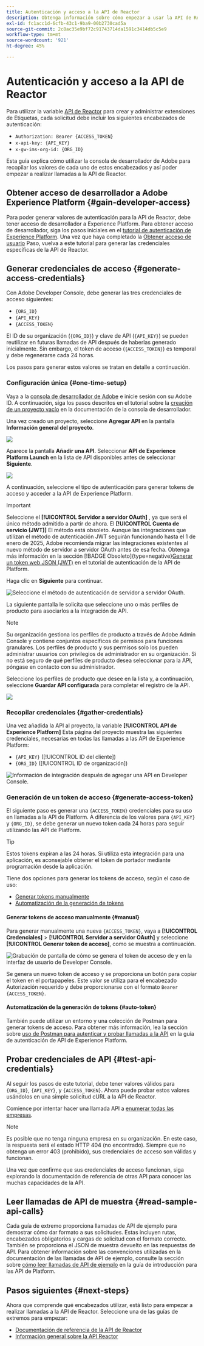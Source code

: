 ```yaml
---
title: Autenticación y acceso a la API de Reactor
description: Obtenga información sobre cómo empezar a usar la API de Reactor, incluidos los pasos para generar las credenciales de acceso necesarias.
exl-id: fc1acc1d-6cfb-43c1-9ba9-00b2730cad5a
source-git-commit: 2c8ac35e9bf72c91743714da1591c3414db5c5e9
workflow-type: tm+mt
source-wordcount: '921'
ht-degree: 45%

---
```


# Autenticación y acceso a la API de Reactor

Para utilizar la variable [API de Reactor](https://developer.adobe.com/experience-platform-apis/references/reactor/) para crear y administrar extensiones de Etiquetas, cada solicitud debe incluir los siguientes encabezados de autenticación:

* `Authorization: Bearer {ACCESS_TOKEN}`
* `x-api-key: {API_KEY}`
* `x-gw-ims-org-id: {ORG_ID}`

Esta guía explica cómo utilizar la consola de desarrollador de Adobe para recopilar los valores de cada uno de estos encabezados y así poder empezar a realizar llamadas a la API de Reactor.

## Obtener acceso de desarrollador a Adobe Experience Platform {#gain-developer-access}

Para poder generar valores de autenticación para la API de Reactor, debe tener acceso de desarrollador a Experience Platform. Para obtener acceso de desarrollador, siga los pasos iniciales en el [tutorial de autenticación de Experience Platform](/help/landing/api-authentication.md). Una vez que haya completado la [Obtener acceso de usuario](/help/landing/api-authentication.md#gain-user-access) Paso, vuelva a este tutorial para generar las credenciales específicas de la API de Reactor.

## Generar credenciales de acceso {#generate-access-credentials}

Con Adobe Developer Console, debe generar las tres credenciales de acceso siguientes:

* `{ORG_ID}`
* `{API_KEY}`
* `{ACCESS_TOKEN}`

El ID de su organización (`{ORG_ID}`) y clave de API (`{API_KEY}`) se pueden reutilizar en futuras llamadas de API después de haberlas generado inicialmente. Sin embargo, el token de acceso (`{ACCESS_TOKEN}`) es temporal y debe regenerarse cada 24 horas.

Los pasos para generar estos valores se tratan en detalle a continuación.

### Configuración única {#one-time-setup}

Vaya a la [consola de desarrollador de Adobe](https://www.adobe.com/go/devs_console_ui) e inicie sesión con su Adobe ID. A continuación, siga los pasos descritos en el tutorial sobre la [creación de un proyecto vacío](https://developer.adobe.com/developer-console/docs/guides/projects/projects-empty/) en la documentación de la consola de desarrollador.

Una vez creado un proyecto, seleccione **Agregar API** en la pantalla **Información general del proyecto**.

![](../images/api/getting-started/add-api-button.png)

Aparece la pantalla **Añadir una API**. Seleccionar **API de Experience Platform Launch** en la lista de API disponibles antes de seleccionar **Siguiente**.

![](../images/api/getting-started/add-launch-api.png)

A continuación, seleccione el tipo de autenticación para generar tokens de acceso y acceder a la API de Experience Platform.

>[!IMPORTANT]
>
>Seleccione el **[!UICONTROL Servidor a servidor OAuth]** , ya que será el único método admitido a partir de ahora. El **[!UICONTROL Cuenta de servicio (JWT)]** El método está obsoleto. Aunque las integraciones que utilizan el método de autenticación JWT seguirán funcionando hasta el 1 de enero de 2025, Adobe recomienda migrar las integraciones existentes al nuevo método de servidor a servidor OAuth antes de esa fecha. Obtenga más información en la sección [!BADGE Obsoleto]{type=negative}[Generar un token web JSON (JWT)](/help/landing/api-authentication.md#jwt) en el tutorial de autenticación de la API de Platform.

Haga clic en **Siguiente** para continuar.

![Seleccione el método de autenticación de servidor a servidor OAuth.](/help/tags/images/api/getting-started/oauth-authentication-method.png)

La siguiente pantalla le solicita que seleccione uno o más perfiles de producto para asociarlos a la integración de API.

>[!NOTE]
>
Su organización gestiona los perfiles de producto a través de Adobe Admin Console y contiene conjuntos específicos de permisos para funciones granulares. Los perfiles de producto y sus permisos solo los pueden administrar usuarios con privilegios de administrador en su organización. Si no está seguro de qué perfiles de producto desea seleccionar para la API, póngase en contacto con su administrador.

Seleccione los perfiles de producto que desee en la lista y, a continuación, seleccione **Guardar API configurada** para completar el registro de la API.

![](../images/api/getting-started/select-product-profile.png)

### Recopilar credenciales {#gather-credentials}

Una vez añadida la API al proyecto, la variable **[!UICONTROL API de Experience Platform]** Esta página del proyecto muestra las siguientes credenciales, necesarias en todas las llamadas a las API de Experience Platform:

* `{API_KEY}` ([!UICONTROL ID del cliente])
* `{ORG_ID}` ([!UICONTROL ID de organización])

![Información de integración después de agregar una API en Developer Console.](/help/tags/images/api/getting-started/api-integration-information.png)

### Generación de un token de acceso {#generate-access-token}

El siguiente paso es generar una `{ACCESS_TOKEN}` credenciales para su uso en llamadas a la API de Platform. A diferencia de los valores para `{API_KEY}` y `{ORG_ID}`, se debe generar un nuevo token cada 24 horas para seguir utilizando las API de Platform.

>[!TIP]
>
Estos tokens expiran a las 24 horas. Si utiliza esta integración para una aplicación, es aconsejable obtener el token de portador mediante programación desde la aplicación.

Tiene dos opciones para generar los tokens de acceso, según el caso de uso:

* [Generar tokens manualmente](#manual)
* [Automatización de la generación de tokens](#auto-token)

#### Generar tokens de acceso manualmente {#manual}

Para generar manualmente una nueva `{ACCESS_TOKEN}`, vaya a **[!UICONTROL Credenciales]** > **[!UICONTROL Servidor a servidor OAuth]** y seleccione **[!UICONTROL Generar token de acceso]**, como se muestra a continuación.

![Grabación de pantalla de cómo se genera el token de acceso de y en la interfaz de usuario de Developer Console.](/help/tags/images/api/getting-started/generate-access-token.gif)

Se genera un nuevo token de acceso y se proporciona un botón para copiar el token en el portapapeles. Este valor se utiliza para el encabezado Autorización requerido y debe proporcionarse con el formato `Bearer {ACCESS_TOKEN}`.

#### Automatización de la generación de tokens {#auto-token}

También puede utilizar un entorno y una colección de Postman para generar tokens de acceso. Para obtener más información, lea la sección sobre [uso de Postman para autenticar y probar llamadas a la API](/help/landing/api-authentication.md#use-postman) en la guía de autenticación de API de Experience Platform.

## Probar credenciales de API {#test-api-credentials}

Al seguir los pasos de este tutorial, debe tener valores válidos para `{ORG_ID}`, `{API_KEY}`, y `{ACCESS_TOKEN}`. Ahora puede probar estos valores usándolos en una simple solicitud cURL a la API de Reactor.

Comience por intentar hacer una llamada API a [enumerar todas las empresas](./endpoints/companies.md#list).

>[!NOTE]
>
Es posible que no tenga ninguna empresa en su organización. En este caso, la respuesta será el estado HTTP 404 (no encontrado). Siempre que no obtenga un error 403 (prohibido), sus credenciales de acceso son válidas y funcionan.

Una vez que confirme que sus credenciales de acceso funcionan, siga explorando la documentación de referencia de otras API para conocer las muchas capacidades de la API.

## Leer llamadas de API de muestra {#read-sample-api-calls}

Cada guía de extremo proporciona llamadas de API de ejemplo para demostrar cómo dar formato a sus solicitudes. Estas incluyen rutas, encabezados obligatorios y cargas de solicitud con el formato correcto. También se proporciona el JSON de muestra devuelto en las respuestas de API. Para obtener información sobre las convenciones utilizadas en la documentación de las llamadas de API de ejemplo, consulte la sección sobre [cómo leer llamadas de API de ejemplo](../../landing/api-guide.md#sample-api) en la guía de introducción para las API de Platform.

## Pasos siguientes {#next-steps}

Ahora que comprende qué encabezados utilizar, está listo para empezar a realizar llamadas a la API de Reactor. Seleccione una de las guías de extremos para empezar:

* [Documentación de referencia de la API de Reactor](https://developer.adobe.com/experience-platform-apis/references/reactor/)
* [Información general sobre la API Reactor](/help/tags/api/overview.md)
